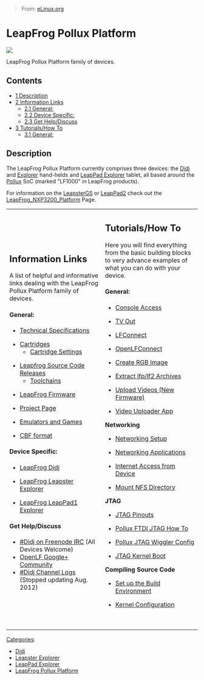 > From: [eLinux.org](http://eLinux.org/LeapFrog_Pollux_Platform "http://eLinux.org/LeapFrog_Pollux_Platform")


# LeapFrog Pollux Platform



[![](http://eLinux.org/images/thumb/4/48/Leapfrog_Pollux_Platform.png/350px-Leapfrog_Pollux_Platform.png)](http://eLinux.org/File:Leapfrog_Pollux_Platform.png)

[](http://eLinux.org/File:Leapfrog_Pollux_Platform.png "Enlarge")

LeapFrog Pollux Platform family of devices.

## Contents

-   [1 Description](#description)
-   [2 Information Links](#information-links)
    -   [2.1 General:](#general)
    -   [2.2 Device Specific:](#device-specific)
    -   [2.3 Get Help/Discuss](#get-help-discuss)
-   [3 Tutorials/How To](#tutorials-how-to)
    -   [3.1 General:](#general-2)

## Description

The LeapFrog Pollux Platform currently comprises three devices: the
[Didj](http://eLinux.org/Didj "Didj") and
[Explorer](http://eLinux.org/Leapster_Explorer "Leapster Explorer") hand-helds and
[LeapPad Explorer](http://eLinux.org/Leappad_Explorer "Leappad Explorer") tablet, all
based around the [Pollux](http://eLinux.org/Pollux "Pollux") SoC (marked "LF1000" in
LeapFrog products).

For information on the [LeapsterGS](http://eLinux.org/LeapsterGS "LeapsterGS") or
[LeapPad2](http://eLinux.org/LeapPad2 "LeapPad2") check out the
[LeapFrog\_NXP3200\_Platform](http://eLinux.org/LeapFrog_NXP3200_Platform "LeapFrog NXP3200 Platform")
Page.

<table>
<col width="50%" />
<col width="50%" />
<tbody>
<tr class="odd">
<td align="left"><h2>Information Links</h2>
<p>A list of helpful and informative links dealing with the LeapFrog Pollux Platform family of devices.</p>
<h4>General:</h4>
<ul>
<li><a href="http://elinux.org/LeapFrog_Pollux_Platform:_Technical_Details" title="LeapFrog Pollux Platform: Technical Details">Technical Specifications</a></li>
</ul>
<ul>
<li><a href="http://elinux.org/LeapFrog_Pollux_Platform:_Cartridge" title="LeapFrog Pollux Platform: Cartridge">Cartridges</a>
<ul>
<li><a href="http://elinux.org/LeapFrog_Pollux_Platform:_Cartridge_Settings" title="LeapFrog Pollux Platform: Cartridge Settings">Cartridge Settings</a></li>
</ul></li>
</ul>
<ul>
<li><a href="http://elinux.org/LeapFrog_Pollux_Platform:_Source_Code" title="LeapFrog Pollux Platform: Source Code">Leapfrog Source Code Releases</a>
<ul>
<li><a href="http://elinux.org/LeapFrog_Pollux_Platform:_Source_Code#Toolchains" title="LeapFrog Pollux Platform: Source Code">Toolchains</a></li>
</ul></li>
</ul>
<ul>
<li><a href="http://elinux.org/LeapFrog_Pollux_Platform:_Firmware" title="LeapFrog Pollux Platform: Firmware">LeapFrog Firmware</a></li>
</ul>
<ul>
<li><a href="http://elinux.org/LeapFrog_Pollux_Platform:_Project" title="LeapFrog Pollux Platform: Project">Project Page</a></li>
</ul>
<ul>
<li><a href="http://elinux.org/LeapFrog_Pollux_Platform:_Emulators_And_Games" title="LeapFrog Pollux Platform: Emulators And Games">Emulators and Games</a></li>
</ul>
<ul>
<li><a href="http://elinux.org/LeapFrog_Pollux_Platform:_File_Format_CBF" title="LeapFrog Pollux Platform: File Format CBF">CBF format</a></li>
</ul>
<h4>Device Specific:</h4>
<ul>
<li><a href="http://elinux.org/Didj" title="Didj">LeapFrog Didj</a></li>
</ul>
<ul>
<li><a href="http://elinux.org/Leapster_Explorer" title="Leapster Explorer">LeapFrog Leapster Explorer</a></li>
</ul>
<ul>
<li><a href="http://elinux.org/LeapPad1_Explorer" title="LeapPad1 Explorer">LeapFrog LeapPad1 Explorer</a></li>
</ul>
<h4>Get Help/Discuss</h4>
<ul>
<li><a href="irc://chat.freenode.net/didj">#Didj on Freenode IRC</a> (All Devices Welcome)</li>
<li><a href="https://plus.google.com/u/0/communities/116073943758766680750">OpenLF Google+ Community</a></li>
<li><a href="http://www.poxlib.org/irclogs/">#Didj Channel Logs</a> (Stopped updating Aug. 2012)</li>
</ul></td>
<td align="left"><h2>Tutorials/How To</h2>
<p>Here you will find everything from the basic building blocks to very advance examples of what you can do with your device.</p>
<h4>General:</h4>
<ul>
<li><a href="http://elinux.org/LeapFrog_Pollux_Platform:_Console_Access" title="LeapFrog Pollux Platform: Console Access">Console Access</a></li>
</ul>
<ul>
<li><a href="http://elinux.org/LeapFrog_Pollux_Platform:_TV_Out" title="LeapFrog Pollux Platform: TV Out">TV Out</a></li>
</ul>
<ul>
<li><a href="http://elinux.org/LeapFrog_Pollux_Platform:_LFConnect" title="LeapFrog Pollux Platform: LFConnect">LFConnect</a></li>
</ul>
<ul>
<li><a href="http://elinux.org/LeapFrog_Pollux_Platform:_OpenLFConnect" title="LeapFrog Pollux Platform: OpenLFConnect">OpenLFConnect</a></li>
</ul>
<ul>
<li><a href="http://elinux.org/LeapFrog_Pollux_Platform:_Create_RGB_Image" title="LeapFrog Pollux Platform: Create RGB Image">Create RGB Image</a></li>
</ul>
<ul>
<li><a href="http://elinux.org/LeapFrog_Pollux_Platform:_Extract_Archives" title="LeapFrog Pollux Platform: Extract Archives">Extract lfp/lf2 Archives</a></li>
</ul>
<ul>
<li><a href="http://elinux.org/LeapFrog_Pollux_Platform:_Upload_Videos" title="LeapFrog Pollux Platform: Upload Videos">Upload Videos (New Firmware)</a></li>
</ul>
<ul>
<li><a href="http://spiffydirectory.com/software/LeapPadManager-22">Video Uploader App</a></li>
</ul>
<p><strong>Networking</strong></p>
<ul>
<li><a href="http://elinux.org/LeapFrog_Pollux_Platform:_Networking" title="LeapFrog Pollux Platform: Networking">Networking Setup</a></li>
</ul>
<ul>
<li><a href="http://elinux.org/LeapFrog_Pollux_Platform:_Networking_Applications" title="LeapFrog Pollux Platform: Networking Applications">Networking Applications</a></li>
</ul>
<ul>
<li><a href="http://elinux.org/LeapFrog_Pollux_Platform:_Internet_Access" title="LeapFrog Pollux Platform: Internet Access">Internet Access from Device</a></li>
</ul>
<ul>
<li><a href="http://elinux.org/LeapFrog_Pollux_Platform:_Mount_NFS_Directory" title="LeapFrog Pollux Platform: Mount NFS Directory">Mount NFS Directory</a></li>
</ul>
<p><strong>JTAG</strong></p>
<ul>
<li><a href="http://elinux.org/LeapFrog_Pollux_Platform:_JTAG_Pinouts" title="LeapFrog Pollux Platform: JTAG Pinouts">JTAG Pinouts</a></li>
</ul>
<ul>
<li><a href="http://elinux.org/Pollux:_FTDI_JTAG_How_To" title="Pollux: FTDI JTAG How To">Pollux FTDI JTAG How To</a></li>
</ul>
<ul>
<li><a href="http://elinux.org/Pollux_JTAG_with_Wiggler" title="Pollux JTAG with Wiggler">Pollux JTAG Wiggler Config</a></li>
</ul>
<ul>
<li><a href="http://elinux.org/LeapFrog_Pollux_Platform:_JTAG_Kernel_Boot" title="LeapFrog Pollux Platform: JTAG Kernel Boot">JTAG Kernel Boot</a></li>
</ul>
<p><strong>Compiling Source Code</strong></p>
<ul>
<li><a href="http://elinux.org/LeapFrog_Pollux_Platform:_Build_Environment" title="LeapFrog Pollux Platform: Build Environment">Set up the Build Environment</a></li>
</ul>
<ul>
<li><a href="http://elinux.org/LeapFrog_Pollux_Platform:_Kernel_Configuration" title="LeapFrog Pollux Platform: Kernel Configuration">Kernel Configuration</a></li>
</ul>
<p><br /></p></td>
</tr>
</tbody>
</table>


[Categories](http://eLinux.org/Special:Categories "Special:Categories"):

-   [Didj](http://eLinux.org/Category:Didj "Category:Didj")
-   [Leapster
    Explorer](http://eLinux.org/Category:Leapster_Explorer "Category:Leapster Explorer")
-   [LeapPad
    Explorer](http://eLinux.org/index.php?title=Category:LeapPad_Explorer&action=edit&redlink=1 "Category:LeapPad Explorer (page does not exist)")
-   [LeapFrog Pollux
    Platform](http://eLinux.org/index.php?title=Category:LeapFrog_Pollux_Platform&action=edit&redlink=1 "Category:LeapFrog Pollux Platform (page does not exist)")

